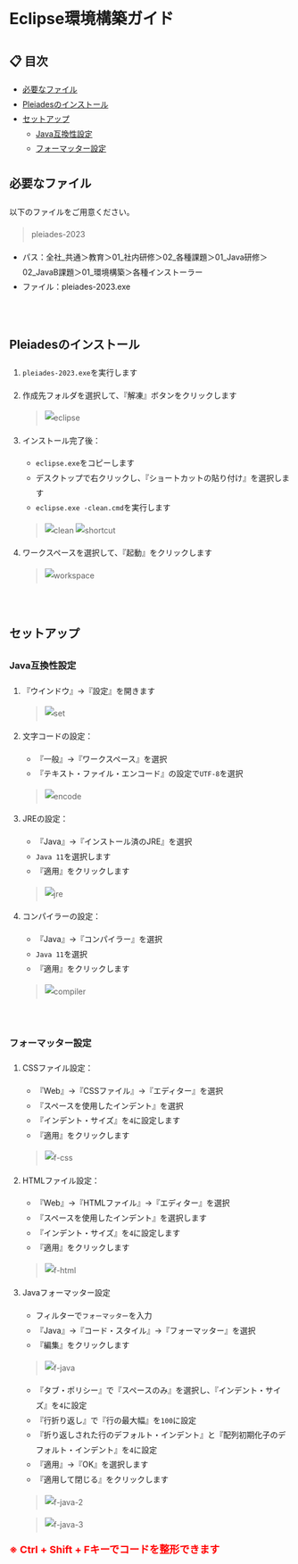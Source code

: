 <style>  
  body {
    line-height: 1.9;
  }
  span.tips {
    color: red;
    font-size: 18px;
    font-weight: bold;
  }
</style>

# Eclipse環境構築ガイド

## 📋 目次
  - [必要なファイル](#necessary-file)
  - [Pleiadesのインストール](#pleiades-eclipse-installation)
  - [セットアップ](#setup)
    - [Java互換性設定](#java-compatibility)
    - [フォーマッター設定](#formatter-setup)    
  

<h2 id="necessary-file"> 必要なファイル </h2>

以下のファイルをご用意ください。<br>
  >pleiades-2023
  - パス：全社_共通＞教育＞01_社内研修＞02_各種課題＞01_Java研修＞02_JavaB課題＞01_環境構築＞各種インストーラー
  - ファイル：pleiades-2023.exe
<br>

<h2 id="pleiades-eclipse-installation"> Pleiadesのインストール </h2>

1. `pleiades-2023.exe`を実行します
2. 作成先フォルダを選択して、『解凍』ボタンをクリックします
   > ![eclipse](/images/eclipse-install/install1.jpg)

3. インストール完了後：
    - `eclipse.exe`をコピーします
    - デスクトップで右クリックし、『ショートカットの貼り付け』を選択します
    - `eclipse.exe -clean.cmd`を実行します<br>
   > ![clean](/images/eclipse-install/clean.jpg)
   > ![shortcut](/images/eclipse-install/shortcut.jpg)

4. ワークスペースを選択して、『起動』をクリックします<br>
   > ![workspace](/images/eclipse-install/workspacechoice.jpg)

<br>

<h2 id="setup"> セットアップ </h2>

<h3 id="java-compatibility"> Java互換性設定 </h3>

1. 『ウインドウ』→『設定』を開きます<br>
   > ![set](/images/eclipse-install/set1.jpg)

2. 文字コードの設定：
    - 『一般』->『ワークスペース』を選択
    - 『テキスト・ファイル・エンコード』の設定で`UTF-8`を選択<br>
   >![encode](/images/eclipse-install/workspace-encode.jpg)

3. JREの設定：
    - 『Java』→『インストール済のJRE』を選択
    - `Java 11`を選択します
    - 『適用』をクリックします<br>
   > ![jre](/images/eclipse-install/set-jre.jpg)

4. コンパイラーの設定：
    - 『Java』→『コンパイラー』を選択
    - `Java 11`を選択
    - 『適用』をクリックします<br>
   > ![compiler](/images/eclipse-install/set-compiler.jpg)

<br>
<h3 id="formatter-setup"> フォーマッター設定 </h3>

1. CSSファイル設定：
    - 『Web』→『CSSファイル』→『エディター』を選択
    - 『スペースを使用したインデント』を選択
    - 『インデント・サイズ』を`4`に設定します
    - 『適用』をクリックします<br>
   > ![f-css](/images/eclipse-install/formatter-css.jpg)

2. HTMLファイル設定：
    - 『Web』→『HTMLファイル』→『エディター』を選択
    - 『スペースを使用したインデント』を選択します
    - 『インデント・サイズ』を`4`に設定します
    - 『適用』をクリックします<br>
    > ![f-html](/images/eclipse-install/formatter-html.jpg)

3. Javaフォーマッター設定
   - フィルターで`フォーマッター`を入力
   - 『Java』->『コード・スタイル』->『フォーマッター』を選択
   - 『編集』をクリックします<br>
   >![f-java](/images/eclipse-install/formatter-java-1.jpg)
   - 『タブ・ポリシー』で『スペースのみ』を選択し、『インデント・サイズ』を`4`に設定
   - 『行折り返し』で『行の最大幅』を`100`に設定
   - 『折り返しされた行のデフォルト・インデント』と『配列初期化子のデフォルト・インデント』を`4`に設定
   - 『適用』->『OK』を選択します
   - 『適用して閉じる』をクリックします<br>
   >![f-java-2](/images/eclipse-install/java-format2.jpg)

   >![f-java-3](/images/eclipse-install/java-format3.jpg)

<span class="tips">
※ Ctrl + Shift + Fキーでコードを整形できます</span>
<br><br>
